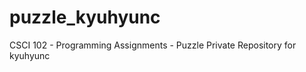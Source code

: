 puzzle_kyuhyunc
===============

CSCI 102 - Programming Assignments - Puzzle Private Repository for kyuhyunc